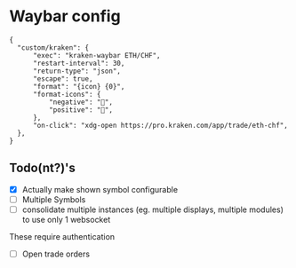 # Waybar config
```jsonc
{
  "custom/kraken": {
      "exec": "kraken-waybar ETH/CHF",
      "restart-interval": 30,
      "return-type": "json",
      "escape": true,
      "format": "{icon} {0}",
      "format-icons": {
          "negative": "󰔳",
          "positive": "󰔵",
      },
      "on-click": "xdg-open https://pro.kraken.com/app/trade/eth-chf",
  },
}
```

## Todo(nt?)'s
* [x] Actually make shown symbol configurable
* [ ] Multiple Symbols
* [ ] consolidate multiple instances (eg. multiple displays, multiple modules) to use only 1 websocket

These require authentication
* [ ] Open trade orders
